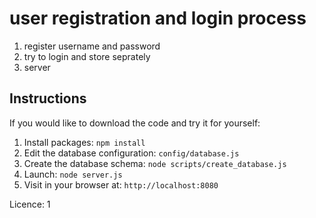 # user registration and login process
1. register username and password 
2. try to login and store seprately 
3. server  



## Instructions

If you would like to download the code and try it for yourself:

1. Install packages: `npm install`
1. Edit the database configuration: `config/database.js`
1. Create the database schema: `node scripts/create_database.js`
1. Launch: `node server.js`
1. Visit in your browser at: `http://localhost:8080`


Licence: 1
